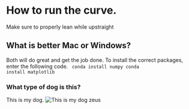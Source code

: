 # How to run the curve.
Make sure to properly lean while upstraight

## What is better Mac or Windows?
Both will do great and get the job done. 
To install the correct packages, enter 
the following code. 
<code> 
conda install numpy
conda install matplotlib
</code>

### What type of dog is this?
This is my dog.
![This is my dog zeus]("C:\CS_325hw\huskyphoto.jpg")
